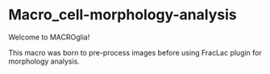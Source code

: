 # Macro_cell-morphology-analysis
Welcome to MACROglia!

This macro was born to pre-process images before using FracLac plugin for morphology analysis.
